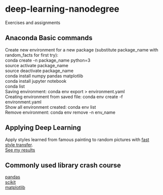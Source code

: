 # deep-learning-nanodegree
Exercises and assignments

## Anaconda Basic commands
Create new environment for a new package (substitute package_name with random_facts for first try):  
 conda create -n package_name python=3  
 source activate package_name  
 source deactivate package_name  
 conda install numpy pandas matplotlib  
 conda install jupyter notebook  
 conda list  
Saving environment: conda env export > environment.yaml  
Creating environment from saved file: conda env create -f environment.yaml  
Show all environment created: conda env list  
Remove environment: conda env remove -n env_name  
  
## Applying Deep Learning 
Apply styles learned from famous painting to random pictures with [fast style transfer](https://github.com/lengstrom/fast-style-transfer).  
[See my results](https://github.com/li-yunjie/deep-learning-nanodegree/issues/1)

## Commonly used library crash course
[pandas](http://pandas.pydata.org/pandas-docs/stable/10min.html#min)  
[scikit](http://scikit-learn.org/stable/tutorial/basic/tutorial.html)  
[matplotlib](http://matplotlib.org/users/pyplot_tutorial.html)  

